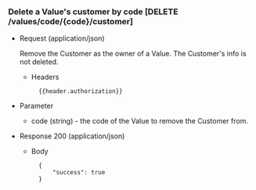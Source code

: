 ### Delete a Value's customer by code [DELETE /values/code/{code}/customer]

+ Request (application/json)

    Remove the Customer as the owner of a Value.  The Customer's info is not deleted.

    + Headers
    
            {{header.authorization}}

+ Parameter
    + code (string) - the code of the Value to remove the Customer from.

+ Response 200 (application/json)

    + Body

            {
                "success": true
            }
